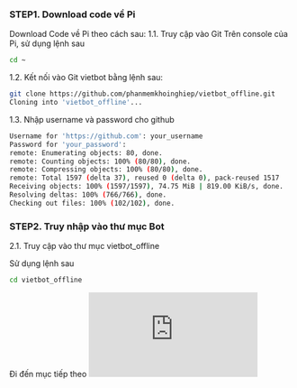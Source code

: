 
### STEP1. Download code về Pi 

Download Code về Pi theo cách sau:
1.1. Truy cập vào Git
Trên console của Pi, sử dụng lệnh sau

```sh
cd ~ 

```
1.2. Kết nối vào Git vietbot bằng lệnh sau:

```sh
git clone https://github.com/phanmemkhoinghiep/vietbot_offline.git
Cloning into 'vietbot_offline'...
```
1.3. Nhập username và password cho github

```sh
Username for 'https://github.com': your_username
Password for 'your_password': 
remote: Enumerating objects: 80, done.
remote: Counting objects: 100% (80/80), done.
remote: Compressing objects: 100% (80/80), done.
remote: Total 1597 (delta 37), reused 0 (delta 0), pack-reused 1517
Receiving objects: 100% (1597/1597), 74.75 MiB | 819.00 KiB/s, done.
Resolving deltas: 100% (766/766), done.
Checking out files: 100% (102/102), done.
```
### STEP2.  Truy nhập vào thư mục Bot

2.1. Truy cập vào thư mục vietbot_offline

Sử dụng lệnh sau

```sh
cd vietbot_offline
```
Đi đến mục tiếp theo
![CẤU HÌNH STT VÀ TTS](https://github.com/phanmemkhoinghiep/vietbot_offline/blob/beta/04_stt_and_tts_configuration_guide.md)
